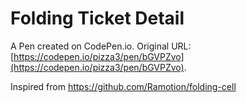 # Folding Ticket Detail

A Pen created on CodePen.io. Original URL: [https://codepen.io/pizza3/pen/bGVPZvo](https://codepen.io/pizza3/pen/bGVPZvo).

Inspired from https://github.com/Ramotion/folding-cell